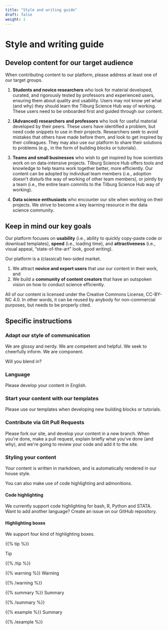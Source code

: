 ```yaml
---
title: "Style and writing guide"
draft: false
weight: 1
---
```


# Style and writing guide

## Develop content for our target audience

When contributing content to our platform, please address at least one of our target groups.

1. __Students and novice researchers__ who look for material developed, curated, and rigorously tested by professors and experienced users, ensuring them about quality and usability. Users may not know yet what (and why) they should learn the Tilburg Science Hub way of working. These users need to be onboarded first and guided through our content.

2. __(Advanced) researchers and professors__ who look for useful material developed by their peers. These users have identified a problem, but need code snippets to use in their projects. Researchers seek to avoid mistakes that others have made before them, and look to get inspired by their colleagues. They may also use our platform to share their solutions to problems (e.g., in the form of building blocks or tutorials).

3. __Teams and small businesses__ who wish to get inspired by how scientists work on on data-intensive projects. Tilburg Science Hub offers tools and knowledge to help teams work together better, more efficiently. Our content can be adopted by individual team members (i.e., adoption doesn't disturb the way of working of other team members), or jointly by a team (i.e., the entire team commits to the Tilburg Science Hub way of working). <!--Businesses can also request a paid custom consultancy to implement reproducible workflows in their own processes.-->

4. __Data science enthusiasts__ who encounter our site when working on their projects. We strive to become a key learning resource in the data science community.

## Keep in mind our key goals

Our platform focuses on __usability__ (i.e., ability to quickly copy-paste code or download templates), __speed__ (i.e., loading time), and __attractiveness__ (i.e., visual appeal, “state-of-the-art” look, good writing).

Our platform is a (classical) two-sided market.

1. We attract __novice and expert users__ that *use* our content in their work, and
2. We build a __community of content creators__ that have an outspoken vision on how to conduct science efficiently.

All of our content is licensed under the Creative Commons License, CC-BY-NC 4.0. In other words, it can be reused by anybody for non-commercial purposes, but needs to be properly cited.

<!--
### Use cases for experienced users and novices:
TSH communicates content expertise and content depth that is appealing to advanced users. At the same time, it appeals to novices who use TSH to (i) understand what is potentially wrong in their current workflow; (ii) understand the advantages of our proposed one; (iii) understand what is needed to get started and what they need to learn; (iv) learn the concepts and put them into practice with templates, examples, and exercises.

Students and professors:
TSH seeks to build a community of professors and scholars who use reproducible science in their daily work and want to contribute (with their own code). These professors build content that is useful for their students. Also, they share content that they can use to kick-start their own projects without "reinventing the wheel".

New users and returning ones:
Ideally, TSH is ranked high on search engines to attract new users. It also becomes part of the curriculum at various schools. For returning users, it becomes the essential bookmark tab they often resort to, knowing they will find the information they need to run their projects.
-->

## Specific instructions

### Adapt our style of communication

We are glossy and nerdy. We are competent and helpful. We seek to cheerfully inform. We are component.

Will you blend in?

### Language

Please develop your content in English.

### Start your content with our templates

Please use our templates when developing new building blocks or tutorials.

### Contribute via Git Pull Requests

Please fork our site, and develop your content in a new branch. When you're done, make a pull request, explain briefly what you've done (and why), and we're going to review your code and add it to the site.

### Styling your content

Your content is written in markdown, and is automatically rendered in our house style.

You can also make use of code highlighting and admonitions.

#### Code highlighting

We currently support code highlighting for bash, R, Python and STATA. Want to add another language? Create an issue on our GitHub repository.

#### Highlighting boxes

We support four kind of highlighting boxes.

{{% tip %}}

Tip

{{% /tip %}}


{{% warning %}}
Warning

{{% /warning %}}

{{% summary %}}
Summary

{{% /summary %}}

{{% example %}}
Summary

{{% /example %}}
